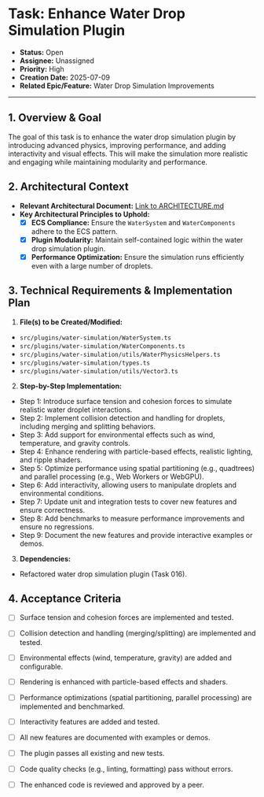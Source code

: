 # Task: Enhance Water Drop Simulation Plugin

- **Status:** Open
- **Assignee:** Unassigned
- **Priority:** High
- **Creation Date:** 2025-07-09
- **Related Epic/Feature:** Water Drop Simulation Improvements

---

## 1. Overview & Goal

The goal of this task is to enhance the water drop simulation plugin by introducing advanced physics, improving performance, and adding interactivity and visual effects. This will make the simulation more realistic and engaging while maintaining modularity and performance.

## 2. Architectural Context

- **Relevant Architectural Document:** [Link to ARCHITECTURE.md](./../architecture/ARCHITECTURE.md)
- **Key Architectural Principles to Uphold:**
  - [x] **ECS Compliance:** Ensure the `WaterSystem` and `WaterComponents` adhere to the ECS pattern.
  - [x] **Plugin Modularity:** Maintain self-contained logic within the water drop simulation plugin.
  - [x] **Performance Optimization:** Ensure the simulation runs efficiently even with a large number of droplets.

## 3. Technical Requirements & Implementation Plan

1.  **File(s) to be Created/Modified:**

  - `src/plugins/water-simulation/WaterSystem.ts`
  - `src/plugins/water-simulation/WaterComponents.ts`
  - `src/plugins/water-simulation/utils/WaterPhysicsHelpers.ts`
  - `src/plugins/water-simulation/types.ts`
  - `src/plugins/water-simulation/utils/Vector3.ts`

2.  **Step-by-Step Implementation:**

  - Step 1: Introduce surface tension and cohesion forces to simulate realistic water droplet interactions.
  - Step 2: Implement collision detection and handling for droplets, including merging and splitting behaviors.
  - Step 3: Add support for environmental effects such as wind, temperature, and gravity controls.
  - Step 4: Enhance rendering with particle-based effects, realistic lighting, and ripple shaders.
  - Step 5: Optimize performance using spatial partitioning (e.g., quadtrees) and parallel processing (e.g., Web Workers or WebGPU).
  - Step 6: Add interactivity, allowing users to manipulate droplets and environmental conditions.
  - Step 7: Update unit and integration tests to cover new features and ensure correctness.
  - Step 8: Add benchmarks to measure performance improvements and ensure no regressions.
  - Step 9: Document the new features and provide interactive examples or demos.

3.  **Dependencies:**
  - Refactored water drop simulation plugin (Task 016).

## 4. Acceptance Criteria

- [ ] Surface tension and cohesion forces are implemented and tested.
- [ ] Collision detection and handling (merging/splitting) are implemented and tested.
- [ ] Environmental effects (wind, temperature, gravity) are added and configurable.
- [ ] Rendering is enhanced with particle-based effects and shaders.
- [ ] Performance optimizations (spatial partitioning, parallel processing) are implemented and benchmarked.
- [ ] Interactivity features are added and tested.
- [ ] All new features are documented with examples or demos.
- [ ] The plugin passes all existing and new tests.
- [ ] Code quality checks (e.g., linting, formatting) pass without errors.
- [ ] The enhanced code is reviewed and approved by a peer.


